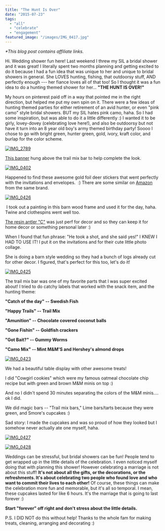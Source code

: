 ```yaml
---
title: "The Hunt Is Over"
date: "2015-07-23"
tags:
  - "all"
  - "celebrate"
  - "engagement"
featured_image: "/images/IMG_0417.jpg"
---
```


_\*This blog post contains affiliate links._ 

Hi. Wedding shower fun here! Last weekend I threw my SIL a bridal shower and it was great! I literally spent two months planning and getting excited to do it because I had a fun idea that was unique to her and unique to bridal showers in general. She LOVES hunting, fishing, that outdoorsy stuff, AND perfectly enough --- her fiance loves all of that too! So I thought it was a fun idea to do a hunting themed shower for her... **"THE HUNT IS OVER!"**

My hours on pinterest paid off in a way that pointed me in the right direction, but helped me put my own spin on it. There were a few ideas of hunting themed parties for either retirement of an avid hunter, or even "pink camo" style bridal showers. BUT my SIL hates pink camo, haha. So I had some inspiration, but was able to do it a little differently :) I wanted it to be girly, lovey-dovey (celebrating love here!), and also be outdoorsy but not have it turn into an 8 year old boy's army themed birthday party! Soooo I chose to go with bright green, hunter green, gold, ivory, kraft color, and burlap for the color scheme.

[![IMG_2789](/images/IMG_2789.jpg)](http://freshlymarried.com/wp-content/uploads/2015/07/IMG_2789.jpg)

[This banner](https://amzn.to/2JWpKth) hung above the trail mix bar to help complete the look.

[![IMG_0402](/images/IMG_0402.jpg)](http://freshlymarried.com/wp-content/uploads/2015/07/IMG_0402.jpg)

Happened to find these awesome gold foil deer stickers that went perfectly with the invitations and envelopes.  :) There are some similar on [Amazon](https://amzn.to/2JTugsz) from the same brand.

[![IMG_0426](/images/IMG_0426.jpg)](http://freshlymarried.com/wp-content/uploads/2015/07/IMG_0426.jpg)

 I took out a painting in this barn wood frame and used it for the day, haha. Twine and clothespins went well too.

[The resin antler "C"](https://amzn.to/2Hat6Y2) was just perf for decor and so they can keep it for home decor or something personal later :)

When I found that fun phrase: "He took a shot, and she said yes!" I KNEW I HAD TO USE IT! I put it on the invitations and for their cute little photo collage.

She is doing a barn style wedding so they had a bunch of logs already cut for other decor. I figured, that's perfect for this too, let's do it!

[![IMG_0425](/images/IMG_0425.jpg)](http://freshlymarried.com/wp-content/uploads/2015/07/IMG_0425.jpg)

The trail mix bar was one of my favorite parts that I was super excited about! I tried to do catchy labels that worked with the snack item, and the hunting theme:

**"Catch of the day" -- Swedish Fish**

**"Happy Trails" -- Trail Mix**

**"Amunition" -- Chocolate covered coconut balls**

**"Gone Fishin" -- Goldfish crackers**

**"Got Bait?" -- Gummy Worms**

**"Camo Mix" -- Mint M&M'S and Hershey's almond drops**

[![IMG_0423](/images/IMG_0423.jpg)](http://freshlymarried.com/wp-content/uploads/2015/07/IMG_0423.jpg)

We had a beautiful table display with other awesome treats!

I did "Cowgirl cookies" which were my famous oatmeal chocolate chip recipe but with green and brown M&M minis on top :)

And no I didn't spend 30 minutes separating the colors of the M&M minis.... ok I did.

We did magic bars -- "Trail mix bars," Lime bars/tarts because they were green, and Smore's cupcakes :)

Sad story: I made the cupcakes and was so proud of how they looked but I somehow never actually ate one myself, haha.

[![IMG_0427](/images/IMG_0427.jpg)](http://freshlymarried.com/wp-content/uploads/2015/07/IMG_0427.jpg)

[![IMG_0428](/images/IMG_0428.jpg)](http://freshlymarried.com/wp-content/uploads/2015/07/IMG_0428.jpg)

Weddings can be stressful, but bridal showers can be fun! People tend to get wrapped up in the little details of the celebration. I even noticed myself doing that with planning this shower! However celebrating a marriage is not about this stuff! **It's not about all the gifts, or the decorations, or the refreshments. It's about celebrating two people who found love and who want to commit their lives to each other!** Of course, these things can make the celebration more fun and memorable, but it's all so temporal. I mean, these cupcakes lasted for like 6 hours. It's the marriage that is going to last forever :)

**Start "forever" off right and don't stress about the little details.**

P.S. I DID NOT do this without help! Thanks to the whole fam for making treats, cleaning, arranging and decorating :)
